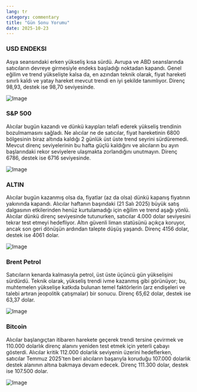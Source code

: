 ```yaml
---
lang: tr
category: commentary
title: "Gün Sonu Yorumu"
date: 2025-10-23
---
```


### USD ENDEKSI

Asya seansındaki erken yükseliş kısa sürdü. Avrupa ve ABD seanslarında satıcıların devreye girmesiyle endeks başladığı noktadan kapandı. Genel eğilim ve trend yükselişte kalsa da, en azından teknik olarak, fiyat hareketi sınırlı kaldı ve yatay hareket mevcut trendi en iyi şekilde tanımlıyor. Direnç 98,93, destek ise 98,70 seviyesinde.

![Image](https://markleighedu.github.io/img/Oct-2025/23-Oct-2025/usdindex.jpg)

### S&P 500

Alıcılar bugün kazandı ve dünkü kayıpları telafi ederek yükseliş trendinin bozulmamasını sağladı. Ne alıcılar ne de satıcılar, fiyat hareketinin 6800 bölgesinin biraz altında kaldığı 2 günlük üst üste trend seyrini sürdüremedi. Mevcut direnç seviyelerinin bu hafta güçlü kaldığını ve alıcıların bu ayın başlarındaki rekor seviyelere ulaşmakta zorlandığını unutmayın. Direnç 6786, destek ise 6716 seviyesinde.

![Image](https://markleighedu.github.io/img/Oct-2025/23-Oct-2025/sp500.jpg)

### ALTIN

Alıcılar bugün kazanmış olsa da, fiyatlar (az da olsa) dünkü kapanış fiyatının yakınında kapandı. Alıcılar haftanın başındaki (21 Salı 2025) büyük satış dalgasının etkilerinden henüz kurtulamadığı için eğilim ve trend aşağı yönlü. Alıcılar dünkü direnç seviyesinde tutunurken, satıcılar 4.000 dolar seviyesini tekrar test etmeyi hedefliyor. Altın güvenli liman statüsünü açıkça koruyor, ancak son geri dönüşün ardından talepte düşüş yaşandı. Direnç 4156 dolar, destek ise 4061 dolar.

![Image](https://markleighedu.github.io/img/Oct-2025/23-Oct-2025/gold.jpg)

### Brent Petrol

Satıcıların kenarda kalmasıyla petrol, üst üste üçüncü gün yükselişini sürdürdü. Teknik olarak, yükseliş trendi ivme kazanmış gibi görünüyor; bu, muhtemelen yükselişe katkıda bulunan temel faktörlerin (arz endişeleri ve talebi artıran jeopolitik çatışmalar) bir sonucu. Direnç 65,62 dolar, destek ise 63,37 dolar.

![Image](https://markleighedu.github.io/img/Oct-2025/23-Oct-2025/brentoil.jpg)

### Bitcoin

Alıcılar başlangıçtan itibaren harekete geçerek trendi tersine çevirmek ve 110.000 dolarlık direnç alanını yeniden test etmek için yeterli çabayı gösterdi. Alıcılar kritik 112.000 dolarlık seviyenin üzerini hedeflerken, satıcılar Temmuz 2025'ten beri alıcıların başarıyla koruduğu 107.000 dolarlık destek alanının altına bakmaya devam edecek. Direnç 111.300 dolar, destek ise 107.500 dolar.

![Image](https://markleighedu.github.io/img/Oct-2025/23-Oct-2025/bitcoin.jpg)

